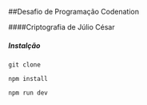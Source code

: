 ##Desafio de Programação Codenation

####Criptografia de Júlio César

##### Instalção

```
git clone
```


```
npm install
```

```
npm run dev
```